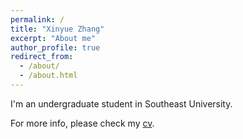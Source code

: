```yaml
---
permalink: /
title: "Xinyue Zhang"
excerpt: "About me"
author_profile: true
redirect_from: 
  - /about/
  - /about.html
---
```


I'm an undergraduate student in Southeast University.


For more info, please check my [cv](https://http://info.xinyuebubble.xyz/files/resume.pdf).
